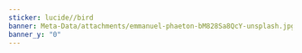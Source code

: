 ```yaml
---
sticker: lucide//bird
banner: Meta-Data/attachments/emmanuel-phaeton-bM828Sa8QcY-unsplash.jpg
banner_y: "0"
---
```

